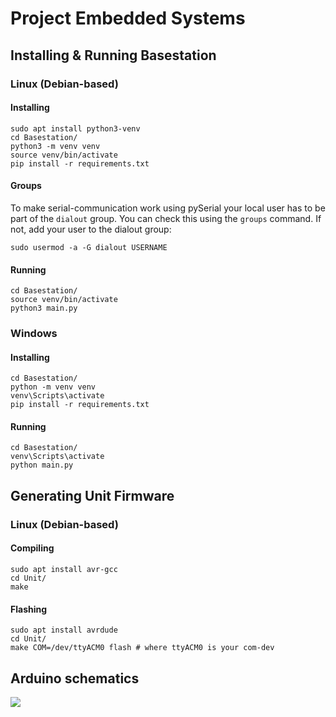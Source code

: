 # Project Embedded Systems

## Installing & Running Basestation

### Linux (Debian-based)

#### Installing

```
sudo apt install python3-venv
cd Basestation/
python3 -m venv venv
source venv/bin/activate
pip install -r requirements.txt
```

#### Groups

To make serial-communication work using pySerial your local user has to be part of the `dialout` group. You can check this using the `groups` command. If not, add your user to the dialout group:

```
sudo usermod -a -G dialout USERNAME
```

#### Running

```
cd Basestation/
source venv/bin/activate
python3 main.py
```

### Windows

#### Installing

```
cd Basestation/
python -m venv venv
venv\Scripts\activate  
pip install -r requirements.txt
```

#### Running

```
cd Basestation/
venv\Scripts\activate  
python main.py
```

## Generating Unit Firmware

### Linux (Debian-based)

#### Compiling

```
sudo apt install avr-gcc
cd Unit/
make
```

#### Flashing

```
sudo apt install avrdude
cd Unit/
make COM=/dev/ttyACM0 flash # where ttyACM0 is your com-dev
```

## Arduino schematics

![](https://i.imgur.com/9tXRLiz.png)
